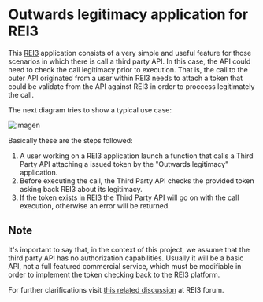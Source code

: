 # Outwards legitimacy application for REI3
This [REI3](https://rei.de) application consists of a very simple and useful feature for those scenarios in which there is call a third party API. In this case, the API could need to check the call legitimacy prior to execution. That is, the call to the outer API originated from a user within REI3 needs to attach a token that could be validate from the API against REI3 in order to proccess legitimately the call.

The next diagram tries to show a typical use case:

![imagen](https://github.com/fmvalsera/rei3_outwards_legitimacy_app/assets/71846781/0acc5f0b-92af-42d7-b291-ac367190ad46)

Basically these are the steps followed:

1. A user working on a REI3 application launch a function that calls a Third Party API attaching a issued token by the "Outwards legitimacy" application.
2. Before executing the call, the Third Party API checks the provided token asking back REI3 about its legitimacy.
3. If the token exists in REI3 the Third Party API will go on with the call execution, otherwise an error will be returned.

## Note
It's important to say that, in the context of this project, we assume that the third party API has no authorization capabilities. Usually it will be a basic API, not a full featured commercial service, which must be modifiable in order to implement the token checking back to the REI3 platform.

For further clarifications visit [this related discussion](https://community.rei3.de/d/223-about-oauth2-on-the-v37-roadmap/3) at REI3 forum.
